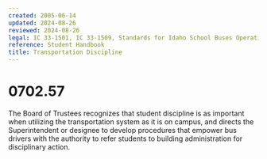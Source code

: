 ```yaml
---
created: 2005-06-14
updated: 2024-08-26
reviewed: 2024-08-26
legal: IC 33-1501, IC 33-1509, Standards for Idaho School Buses Operations (SISBO),
reference: Student Handbook
title: Transportation Discipline
---
```


# 0702.57 

The Board of Trustees recognizes that student discipline is as important when utilizing the transportation system as it is on campus, and directs the Superintendent or designee to develop procedures that empower bus drivers with the authority to refer students to building administration for disciplinary action.
